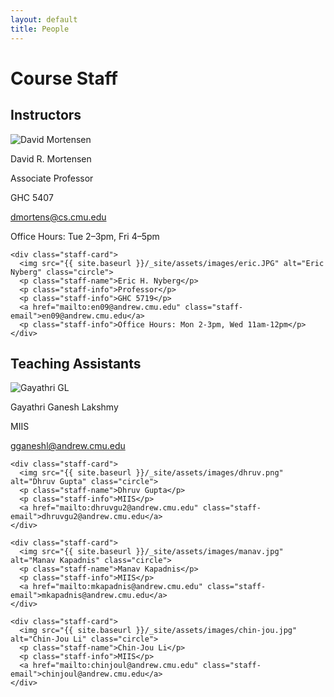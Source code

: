 ```yaml
---
layout: default
title: People
---
```



<div class="staff-section">
  <h1 class="staff-heading">Course Staff</h1>
  
  <h2>Instructors</h2>
  <div class="staff-container">
    <div class="staff-card">
      <img src="{{ site.baseurl }}/_site/assets/images/david.png" alt="David Mortensen" class="circle">
      <p class="staff-name">David R. Mortensen</p>
      <p class="staff-info">Associate Professor</p>
      <p class="staff-info">GHC 5407</p>
      <a href="mailto:dmortens@cs.cmu.edu" class="staff-email">dmortens@cs.cmu.edu</a>
      <p class="staff-info">Office Hours: Tue 2–3pm, Fri 4–5pm</p>
    </div>
    
    <div class="staff-card">
      <img src="{{ site.baseurl }}/_site/assets/images/eric.JPG" alt="Eric Nyberg" class="circle">
      <p class="staff-name">Eric H. Nyberg</p>
      <p class="staff-info">Professor</p>
      <p class="staff-info">GHC 5719</p>
      <a href="mailto:en09@andrew.cmu.edu" class="staff-email">en09@andrew.cmu.edu</a>
      <p class="staff-info">Office Hours: Mon 2-3pm, Wed 11am-12pm</p>
    </div>
  </div>
  
  <h2>Teaching Assistants</h2>
  <div class="staff-container">
    <div class="staff-card">
      <img src="{{ site.baseurl }}/_site/assets/images/gayathri.JPG" alt="Gayathri GL" class="circle">
      <p class="staff-name">Gayathri Ganesh Lakshmy</p>
      <p class="staff-info">MIIS</p>
      <a href="mailto:gganeshl@andrew.cmu.edu" class="staff-email">gganeshl@andrew.cmu.edu</a>
    </div>
    
    <div class="staff-card">
      <img src="{{ site.baseurl }}/_site/assets/images/dhruv.png" alt="Dhruv Gupta" class="circle">
      <p class="staff-name">Dhruv Gupta</p>
      <p class="staff-info">MIIS</p>
      <a href="mailto:dhruvgu2@andrew.cmu.edu" class="staff-email">dhruvgu2@andrew.cmu.edu</a>
    </div>
    
    <div class="staff-card">
      <img src="{{ site.baseurl }}/_site/assets/images/manav.jpg" alt="Manav Kapadnis" class="circle">
      <p class="staff-name">Manav Kapadnis</p>
      <p class="staff-info">MIIS</p>
      <a href="mailto:mkapadnis@andrew.cmu.edu" class="staff-email">mkapadnis@andrew.cmu.edu</a>
    </div>
    
    <div class="staff-card">
      <img src="{{ site.baseurl }}/_site/assets/images/chin-jou.jpg" alt="Chin-Jou Li" class="circle">
      <p class="staff-name">Chin-Jou Li</p>
      <p class="staff-info">MIIS</p>
      <a href="mailto:chinjoul@andrew.cmu.edu" class="staff-email">chinjoul@andrew.cmu.edu</a>
    </div>
  </div>
</div>